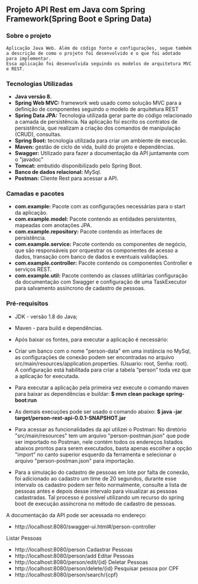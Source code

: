 ## Projeto API Rest em Java com Spring Framework(Spring Boot e Spring Data)

### Sobre o projeto ###
    Aplicação Java Web. Além de código fonte e configurações, segue também a descrição de como o projeto foi desenvolvido e o que foi adotado para implementar.
    Essa aplicação foi desenvolvida seguindo os modelos de arquitetura MVC e REST.

### Tecnologias Utilizadas ###
* **Java versão 8.**
* **Spring Web MVC:** framework web usado como solução MVC para a definição de componentes seguindo o modelo de arquitetura REST
* **Spring Data JPA:** Tecnologia utilizada gerar parte do código relacionado a camada de persistência. Na aplicação foi escrito os contratos de persistência, que realizam a criação dos comandos de manipulação (CRUD), consultas.
* **Spring Boot:** tecnologia utilizada para criar um ambiente de execução. 
* **Maven:** gestão de ciclo de vida, build do projeto e dependências.
* **Swagger:** Utilizado para fazer a documentação da API juntamente com o "javadoc"
* **Tomcat:** embutido disponibilizado pelo Spring Boot.
* **Banco de dados relacional:** MySql.
* **Postman:** Cliente Rest para acessar a API.

### Camadas e pacotes ###
* **com.example:** Pacote com as configurações necessárias para o start da aplicação.
* **com.example.model:** Pacote contendo as entidades persistentes, mapeadas com anotações JPA.
* **com.example.repository:** Pacote contendo as interfaces de persistência.
* **com.example.service:** Pacote contendo os componentes de negócio, que são responsáveis por orquestrar os componentes de acesso a dados, transação com banco de dados e eventuais validações.
* **com.example.controller:** Pacote contendo os componentes Controller e serviços REST.
* **com.example.util:**  Pacote contendo as classes utilitárias configuração da documentação com Swagger e configuração de uma TaskExecutor para salvamento assíncrono de cadastro de pessoas.

### Pré-requisitos ###
* JDK - versão 1.8 do Java;
* Maven - para build e dependências.
* Após baixar os fontes, para executar a aplicação é necessário:
* Criar um banco com o nome "person-data" em uma instância no MySql, as configurações de conexão podem ser encontradas no arquivo src/main/resources/application.properties. (Usuario: root, Senha: root). A configuração está habilitada para criar a tabela “person” toda vez que a aplicação for executada.

* Para executar a aplicação pela primeira vez execute o comando maven para baixar as dependências e buildar:
  **$ mvn clean package spring-boot:run**

* As demais execuções pode ser usado o comando abaixo:
  **$ java -jar target/person-rest-api-0.0.1-SNAPSHOT.jar**

* Para acessar as funcionalidades da api utilizei o Postman:
No diretório "src/main/resources" tem um arquivo "person-postman.json" que pode ser importado no Postman, nele contém todos os endereços listados abaixos prontos para serem executados, basta apenas escolher a opção "import" no canto superior esquerdo da ferramenta e selecionar o arquivo "person-postman.json" para importação.

* Para a simulação do cadastro de pessoas em lote por falta de conexão, foi adicionado ao cadastro um time de 20 segundos, durante esse intervalo os cadastro podem ser feito normalmente, consulte a lista de pessoas antes e depois desse intervalo para visualizar as pessoas cadastradas. Tal processo é possível utilizando um recurso do spring boot de execução assíncrona no método de cadastro de pessoas. 

A documentação da API pode ser acessada no endereço:
* http://localhost:8080/swagger-ui.html#/person-controller

Listar Pessoas
* http://localhost:8080/person
Cadastrar Pessoas
* http://localhost:8080/person/add
Editar Pessoas
* http://localhost:8080/person/edit/{id}
Deletar Pessoas
* http://localhost:8080/person/delete/{id}
Pesquisar pessoa por CPF
* http://localhost:8080/person/search/{cpf}
